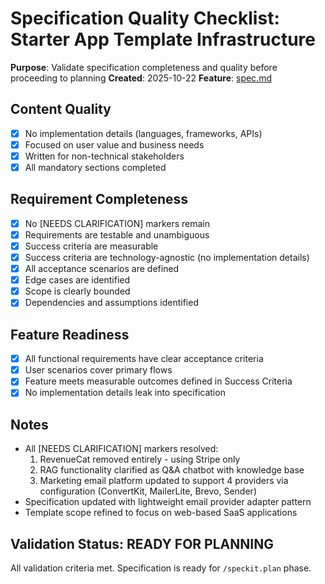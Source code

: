 # Specification Quality Checklist: Starter App Template Infrastructure

**Purpose**: Validate specification completeness and quality before proceeding to planning
**Created**: 2025-10-22
**Feature**: [spec.md](../spec.md)

## Content Quality

- [x] No implementation details (languages, frameworks, APIs)
- [x] Focused on user value and business needs
- [x] Written for non-technical stakeholders
- [x] All mandatory sections completed

## Requirement Completeness

- [x] No [NEEDS CLARIFICATION] markers remain
- [x] Requirements are testable and unambiguous
- [x] Success criteria are measurable
- [x] Success criteria are technology-agnostic (no implementation details)
- [x] All acceptance scenarios are defined
- [x] Edge cases are identified
- [x] Scope is clearly bounded
- [x] Dependencies and assumptions identified

## Feature Readiness

- [x] All functional requirements have clear acceptance criteria
- [x] User scenarios cover primary flows
- [x] Feature meets measurable outcomes defined in Success Criteria
- [x] No implementation details leak into specification

## Notes

- All [NEEDS CLARIFICATION] markers resolved:
  1. RevenueCat removed entirely - using Stripe only
  2. RAG functionality clarified as Q&A chatbot with knowledge base
  3. Marketing email platform updated to support 4 providers via configuration (ConvertKit, MailerLite, Brevo, Sender)
- Specification updated with lightweight email provider adapter pattern
- Template scope refined to focus on web-based SaaS applications

## Validation Status: READY FOR PLANNING

All validation criteria met. Specification is ready for `/speckit.plan` phase.